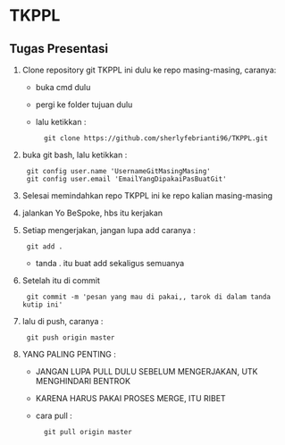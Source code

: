 TKPPL
=====

Tugas Presentasi
--------------------------------------------------------------------------------------------------------------------------------------------
1. Clone repository git TKPPL ini dulu ke repo masing-masing, caranya:
	- buka cmd dulu
	- pergi ke folder tujuan dulu
	- lalu ketikkan :
		
			git clone https://github.com/sherlyfebrianti96/TKPPL.git
		
2. buka git bash, lalu ketikkan :
	
		git config user.name 'UsernameGitMasingMasing'
		git config user.email 'EmailYangDipakaiPasBuatGit'
	
3. Selesai memindahkan repo TKPPL ini ke repo kalian masing-masing

4. jalankan Yo BeSpoke, hbs itu kerjakan

5. Setiap mengerjakan, jangan lupa add
	caranya :

		git add .
		
	- tanda . itu buat add sekaligus semuanya
	
6. Setelah itu di commit
	
		git commit -m 'pesan yang mau di pakai,, tarok di dalam tanda kutip ini'
	
7. lalu di push, caranya : 
	
		git push origin master

	
8. YANG PALING PENTING :
	- JANGAN LUPA PULL DULU SEBELUM MENGERJAKAN, UTK MENGHINDARI BENTROK
	- KARENA HARUS PAKAI PROSES MERGE, ITU RIBET
	
	- cara pull : 
		
			git pull origin master
		
